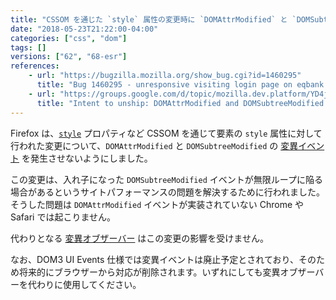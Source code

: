```yaml
---
title: "CSSOM を通じた `style` 属性の変更時に `DOMAttrModified` と `DOMSubtreeModified` イベントが発生しなくなります"
date: "2018-05-23T21:22:00-04:00"
categories: ["css", "dom"]
tags: []
versions: ["62", "68-esr"]
references:
    - url: "https://bugzilla.mozilla.org/show_bug.cgi?id=1460295"
      title: "Bug 1460295 - unresponsive visiting login page on eqbank.ca"
    - url: "https://groups.google.com/d/topic/mozilla.dev.platform/YD4jeL00HHU/discussion"
      title: "Intent to unship: DOMAttrModified and DOMSubtreeModified event for changes via CSSOM"
---
```

Firefox は、[`style`](https://developer.mozilla.org/docs/Web/API/HTMLElement/style) プロパティなど CSSOM を通じて要素の `style` 属性に対して行われた変更について、`DOMAttrModified` と `DOMSubtreeModified` の [変異イベント](https://developer.mozilla.org/docs/Web/Guide/Events/Mutation_events) を発生させないようにしました。

この変更は、入れ子になった `DOMSubtreeModified` イベントが無限ループに陥る場合があるというサイトパフォーマンスの問題を解決するために行われました。そうした問題は `DOMAttrModified` イベントが実装されていない Chrome や Safari では起こりません。

代わりとなる [変異オブザーバー](https://developer.mozilla.org/docs/Web/API/MutationObserver) はこの変更の影響を受けません。

なお、DOM3 UI Events 仕様では変異イベントは廃止予定とされており、そのため将来的にブラウザーから対応が削除されます。いずれにしても変異オブザーバーを代わりに使用してください。
